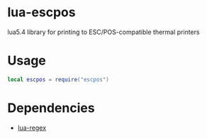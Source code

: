 # lua-escpos

lua5.4 library for printing to ESC/POS-compatible thermal printers

# Usage

```lua
local escpos = require("escpos")
```

# Dependencies

- [lua-regex](https://github.com/rrthomas/lrexlib/)
